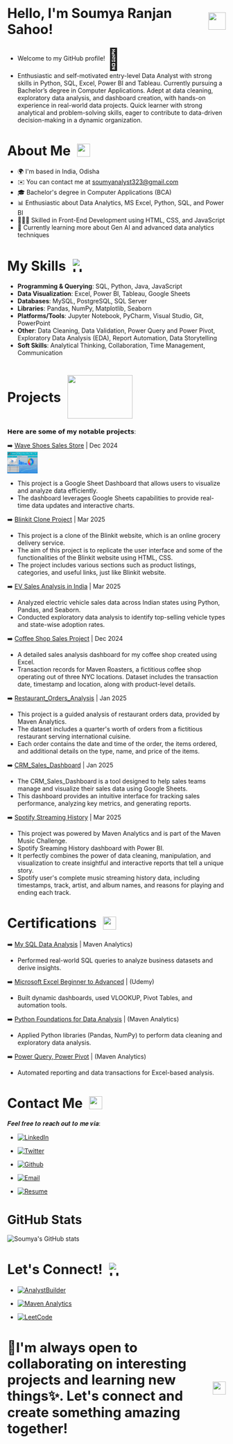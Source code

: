 <h1 style="font-size:2.2em; font-weight:bold; display:flex; align-items:center; gap:0.5em;">
  Hello, I'm Soumya Ranjan Sahoo!
  <img src="https://camo.githubusercontent.com/d552948e7884c41fde2d32b9221d79f0df2076c7d824aaab954ca93f53d95884/68747470733a2f2f6d656469612e67697068792e636f6d2f6d656469612f6876524a434c467a6361737252346961377a2f67697068792e676966" width="40" height="40" style="vertical-align:middle;"/>
</h1>


- Welcome to my GitHub profile! <span style="font-size: 48px; vertical-align: middle;">👀</span>
- Enthusiastic and self-motivated entry-level Data Analyst with strong skills in Python, SQL, Excel, Power BI and Tableau. Currently pursuing a 
Bachelor’s degree in Computer Applications. Adept at data cleaning, exploratory data analysis, and dashboard creation, with hands-on experience 
in real-world data projects. Quick learner with strong analytical and problem-solving skills, eager to contribute to data-driven decision-making in a 
dynamic organization.

<h1 style="font-size:2.2em; font-weight:bold; display:flex; align-items:center; gap:0.5em;">
About Me 
  <img src="https://cdn.pixabay.com/animation/2023/06/13/15/13/15-13-36-234_512.gif"  width="30" height="30" style="vertical-align:middle;"/>
</h1>

- 🌍  I'm based in India, Odisha
- ✉️  You can contact me at soumyanalyst323@gmail.com
- 🎓 Bachelor's degree in Computer Applications (BCA)
- 📊 Enthusiastic about Data Analytics, MS Excel, Python, SQL, and Power BI
- 👨🏻‍💻 Skilled in Front-End Development using HTML, CSS, and JavaScript
- 🌱 Currently learning more about Gen AI and advanced data analytics techniques
  
 <h1 style="font-size:2.2em; font-weight:bold; display:flex; align-items:center; gap:0.5em;">
My Skills
  <img src="https://media3.giphy.com/media/v1.Y2lkPTc5MGI3NjExcWF1aHZjcHlkYXBtNGd2Y2ZoaWNkNDJ6bDltYTNoZzJnMTk3MG56MyZlcD12MV9pbnRlcm5hbF9naWZfYnlfaWQmY3Q9cw/XJGutt8ej8SYIwWxcz/giphy.gif" alt="Hand gesture" width="30" height="30" style="vertical-align:middle;"/>
</h1>

- **Programming & Querying**: SQL, Python, Java, JavaScript 
- **Data Visualization**: Excel, Power BI, Tableau, Google Sheets 
- **Databases**: MySQL, PostgreSQL, SQL Server
- **Libraries**: Pandas, NumPy, Matplotlib, Seaborn 
- **Platforms/Tools**: Jupyter Notebook, PyCharm, Visual Studio, Git, PowerPoint
- **Other**: Data Cleaning, Data Validation, Power Query and Power Pivot, Exploratory Data Analysis (EDA), Report Automation, Data 
Storytelling 
- **Soft Skills**: Analytical Thinking, Collaboration, Time Management, Communication
  
 <h1 style="font-size:2.2em; font-weight:bold; display:flex; align-items:center; gap:0.5em;">
Projects
  <img src="https://cdn.dribbble.com/userupload/19883639/file/original-91529faea4dd975dd6351a3f147d67c0.gif" width="150" height="100" style="vertical-align:middle;"/>
</h1>


𝗛𝗲𝗿𝗲 𝗮𝗿𝗲 𝘀𝗼𝗺𝗲 𝗼𝗳 𝗺𝘆 𝗻𝗼𝘁𝗮𝗯𝗹𝗲 𝗽𝗿𝗼𝗷𝗲𝗰𝘁𝘀:

➡️ [Wave Shoes Sales Store](https://github.com/Ranjan234/Google_Sheet_Dashboard/blob/main/Wave_Shoes_Store_Sales_Dashboard%20(1).pdf) | Dec 2024  
  <img src="https://github.com/Ranjan234/Google_Sheet_Dashboard/blob/main/Screenshot%202025-01-23%20161227.png"  width="70" height="50" style="vertical-align:middle;"/>
 - This project is a Google Sheet Dashboard that allows users to visualize and analyze data efficiently.
 - The dashboard leverages Google Sheets capabilities to provide real-time data updates and interactive charts.
  
➡️ [Blinkit Clone Project](https://example.com/blinkit-clone-project) | Mar 2025

 - This project is a clone of the Blinkit website, which is an online grocery delivery service.
 - The aim of this project is to replicate the user interface and some of the functionalities of the Blinkit website using HTML, CSS.
 - The project includes various sections such as product listings, categories, and useful links, just like Blinkit website.
  
➡️ [EV Sales Analysis in India](https://github.com/Ranjan234/EV-Sales-Analysis-in-India) | Mar 2025   

 - Analyzed electric vehicle sales data across Indian states using Python, Pandas, and Seaborn. 
 - Conducted exploratory data analysis to identify top-selling vehicle types and state-wise adoption rates.
  
➡️ [Coffee Shop Sales Project](https://github.com/Ranjan234/CofeeShopsales) | Dec 2024

 - A detailed sales analysis dashboard for my coffee shop created using Excel.
 - Transaction records for Maven Roasters, a fictitious coffee shop operating out of three NYC locations. Dataset includes the transaction date, timestamp and location, 
   along with product-level details.
  
➡️ [Restaurant_Orders_Analysis](https://github.com/Ranjan234/Restaurant_Orders_Analysis)  | Jan 2025    

 - This project is a guided analysis of restaurant orders data, provided by Maven Analytics.
 - The dataset includes a quarter's worth of orders from a fictitious restaurant serving international cuisine.
 - Each order contains the date and time of the order, the items ordered, and additional details on the type, name, and price of the items.
  
➡️ [CRM_Sales_Dashboard](https://github.com/Ranjan234/CRM-Sales-Dashboard) | Jan 2025

 - The CRM_Sales_Dashboard is a tool designed to help sales teams manage and visualize their sales data using Google Sheets.
 - This dashboard provides an intuitive interface for tracking sales performance, analyzing key metrics, and generating reports.
  
➡️ [Spotify Streaming History](https://github.com/Ranjan234/Spotify-Streaming-History) | Mar 2025

 - This project was powered by Maven Analytics and is part of the Maven Music Challenge.
 - Spotify Sreaming History dashboard with Power BI.
 - It perfectly combines the power of data cleaning, manipulation, and visualization to create insightful and interactive reports that tell a unique story.
 - Spotify user's complete music streaming history data, including timestamps, track, artist, and album names, and reasons for playing and ending each track.
   
 <h1 style="font-size:2.2em; font-weight:bold; display:flex; align-items:center; gap:0.5em;">
 Certifications 
  <img src="https://media1.giphy.com/media/v1.Y2lkPTc5MGI3NjExdzlycGd2b2hoNTgyM3NoN3F0bzBnNjJsb29laGhveWlrZWtocWh2NCZlcD12MV9pbnRlcm5hbF9naWZfYnlfaWQmY3Q9Zw/lfZahQ89QU3ruLvjL1/giphy.gif" width="30" height="30" style="vertical-align:middle;"/>
</h1>


➡️ [My SQL Data Analysis](https://certificates.mavenanalytics.io/d28d83c0-b7c9-4b0f-8eae-48ab8c8a5b8b#acc.bg3ucdDo) | Maven Analytics)

 - Performed real-world SQL queries to analyze business datasets and derive insights. 
 
➡️ [Microsoft Excel Beginner to Advanced](https://www.udemy.com/certificate/UC-f1db7721-c5c7-42f5-9823-bc142207f368/) | (Udemy)

 - Built dynamic dashboards, used VLOOKUP, Pivot Tables, and automation tools. 
 
➡️ [Python Foundations for Data Analysis](https://certificates.mavenanalytics.io/255f3661-521f-405e-b770-bd2de944703e) | (Maven Analytics) 

 - Applied Python libraries (Pandas, NumPy) to perform data cleaning and exploratory data analysis.
 
➡️ [Power Query, Power Pivot](https://certificates.mavenanalytics.io/d28d83c0-b7c9-4b0f-8eae-48ab8c8a5b8b) | (Maven Analytics)  

 - Automated reporting and data transactions for Excel-based analysis.
   
  <h1 style="font-size:2.2em; font-weight:bold; display:flex; align-items:center; gap:0.5em;">
Contact Me
  <img src="https://cdn.dribbble.com/userupload/20154102/file/original-4647ef34eae474962d23a369768e3670.gif" width="30" height="30" style="vertical-align:middle;"/>
</h1>


𝑭𝒆𝒆𝒍 𝒇𝒓𝒆𝒆 𝒕𝒐 𝒓𝒆𝒂𝒄𝒉 𝒐𝒖𝒕 𝒕𝒐 𝒎𝒆 𝒗𝒊𝒂:

 <!-- LinkedIn -->
- [![LinkedIn](https://img.shields.io/badge/LinkedIn-0A66C2?logo=linkedin&logoColor=white&style=for-the-badge)](https://www.linkedin.com/in/soumyaranjansahoo0/)
 <!-- Twitter -->
- [![Twitter](https://img.shields.io/badge/Twitter-1DA1F2?logo=twitter&logoColor=white&style=for-the-badge)](https://x.com/soumya_ranjan26)
 <!--GitHub-->
- [![Github](https://img.shields.io/badge/Website-black?logo=github&logoColor=white)](https://github.com/Ranjan234?tab=repositories)
 <!--Email-->
- [![Email](https://img.shields.io/badge/Email-D14836?logo=gmail&logoColor=white&style=for-the-badge)](mailto:soumyanalyst323@gmail.com)
<!--Resume -->
- [![Resume](https://img.shields.io/badge/Resume-1DA1F2?logo=resume&logoColor=blue&style=for-the-badge)](https://github.com/Ranjan234/Ranjan234/blob/main/Soumyaranjansahoo_CV.pdf)
  
# GitHub Stats

![Soumya's GitHub stats](https://github-readme-stats.vercel.app/api?username=Ranjan234&show_icons=true&theme=radical)

 <h1 style="font-size:2.2em; font-weight:bold; display:flex; align-items:center; gap:0.5em;">
Let's Connect!
  <img src="https://cdn.dribbble.com/userupload/24054165/file/original-a30ec18e4dff6157a43ebf2731dd3cbf.gif" alt="Hand gesture" width="30" height="30" style="vertical-align:middle;"/>
</h1>


<!-- AnalystBuilder -->
- [![AnalystBuilder](https://img.shields.io/badge/AnalystBuilder-0057B8?style=for-the-badge)](https://www.analystbuilder.com/u/Soumya)
<!-- Maven Analytics -->
- [![Maven Analytics](https://img.shields.io/badge/Maven%20Analytics-1C1C1C?logo=data:image/svg+xml;base64,...&logoColor=green&style=for-the-badge)](https://app.mavenanalytics.io/portfolio)
<!-- LeetCode -->
- [![LeetCode](https://img.shields.io/badge/LeetCode-FFA116?logo=leetcode&logoColor=white&style=for-the-badge)](https://leetcode.com/u/N8TvX6JJFa/)


<h4 style="font-size:2.2em; font-weight:bold; display:flex; align-items:center; gap:0.5em;">
  🚀I'm always open to collaborating on interesting projects and learning new things✨. Let's connect and create something amazing together!
  <img src="https://media4.giphy.com/media/v1.Y2lkPTc5MGI3NjExZ3J6eTRkN2ppdjByODRpeHRqeWFwaWFpa3Bxa3owZWUwY2hocnMwZCZlcD12MV9pbnRlcm5hbF9naWZfYnlfaWQmY3Q9Zw/jsqEpvJ5Qb6Ml6zM0k/giphy.gif" width="30" height="30" style="vertical-align:middle;"/>
</h4>

